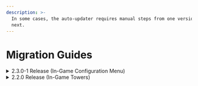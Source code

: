 ```yaml
---
description: >-
  In some cases, the auto-updater requires manual steps from one version to the
  next.
---
```


# Migration Guides

<details>

<summary>2.3.0-1 Release (In-Game Configuration Menu)</summary>

## Configuration File

Version 2.3.0 introduces a new configuration value.

1. Open your existing `config.lua`
2. Ensure the following lines are set:
   1. `Config.radioUrl = 'https://sonoranradio.com'`
   2. `Config.apiUrl = 'https://api.sonoranradio.com/'`

Your `config.lua` file should now look like the following:

<img src="../../.gitbook/assets/image (22).png" alt="" data-size="original">

## ACE Permissions

Version 2.3.0 introduces a new in-game repeater configuration menu. This allows an easier way to add, edit, or remove in-game repeaters.

Communities will need to grant the new `command.radiomenu` permission.

Communities can remove the old spawn and remove command permissions:

* `command.spawnradiotower`
* `command.spawnradiorack`
* `command.spawnradiocellrepeater`
* `command.removeradiorepeater`

[See a complete example of our updated ACE permission structure.](../getting-started/configuring-ace-permissions.md)

</details>

<details>

<summary>2.2.0 Release (In-Game Towers)</summary>

## Towers File

Version 2.2.0 introduces multiple new in-game tower options. This includes a new `towers.DEFAULT.json` file that is required.

1. Delete the existing `towers.json` file in your `sonoranradio` resource.
2. Rename the new `towers.DEFAULT.json` file to `towers.json` in your `sonoranradio` resource and save.

## Configuration File

Version 2.2.0 adds a new API key configuration for upcoming features.

1. Add the following to line to your `config.lua` file, below the `Config.comId` line:

`Config.apiKey = 'YOUR API KEY'`

2. Replace `YOUR API KEY` with the [community API key](../getting-started/installing-the-in-game-resource.md#id-3.-configure-community-information) from the `Administration` panel.

</details>

